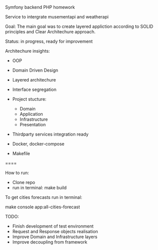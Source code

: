 Symfony backend PHP homework

Service to intergrate musementapi and weatherapi

Goal: The main goal was to create layered appliction according to SOLID principles and Clear Architechure approach. 

Status: in progress, ready for improvement

Architechure insights: 

- OOP

 - Domain Driven Design

- Layered architechure

- Interface segregation

- Project stucture:
    - Domain
    - Application
    - Infrastructure
    - Presentation

- Thirdparty services integration ready
- Docker, docker-compose

- Makefile

====

How to run:

- Clone repo
- run in terminal: make build

To get cities forecasts run in terminal:

make console app:all-cities-forecast

TODO:

- Finish development of test environment
- Request and Response objects realisation
- Improve Domain and Infrastructure layers
- Improve decoupling from framework


